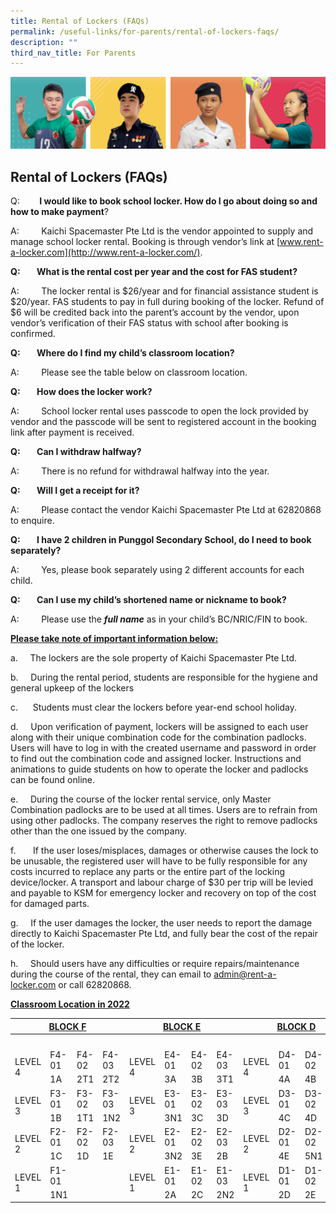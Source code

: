 ```yaml
---
title: Rental of Lockers (FAQs)
permalink: /useful-links/for-parents/rental-of-lockers-faqs/
description: ""
third_nav_title: For Parents
---
```

![](/images/Our%20School/subbanner.jpg)

## Rental of Lockers (FAQs)

Q:        **I would like to book school locker. How do I go about doing so and how to make payment**?  

A:         Kaichi Spacemaster Pte Ltd is the vendor appointed to supply and manage school locker rental. Booking is through vendor’s link at [www.rent-a-locker.com](http://www.rent-a-locker.com/).

**Q:        What is the rental cost per year and the cost for FAS student?**

A:         The locker rental is $26/year and for financial assistance student is $20/year. FAS students to pay in full during booking of the locker. Refund of $6 will be credited back into the parent’s account by the vendor, upon vendor’s verification of their FAS status with school after booking is confirmed.

**Q:        Where do I find my child’s classroom location?**

A:         Please see the table below on classroom location.

**Q:        How does the locker work?**

A:         School locker rental uses passcode to open the lock provided by vendor and the passcode will be sent to registered account in the booking link after payment is received.

**Q:        Can I withdraw halfway?**

A:         There is no refund for withdrawal halfway into the year.

**Q:        Will I get a receipt for it?**

A:         Please contact the vendor Kaichi Spacemaster Pte Ltd at 62820868 to enquire.

**Q:        I have 2 children in Punggol Secondary School, do I need to book separately?**

A:         Yes, please book separately using 2 different accounts for each child.

**Q:        Can I use my child’s shortened name or nickname to book?**

A:         Please use the **_full name_** as in your child’s BC/NRIC/FIN to book.

**<u>Please take note of important information below:</u>**

a.     The lockers are the sole property of Kaichi Spacemaster Pte Ltd.

b.     During the rental period, students are responsible for the hygiene and general upkeep of the lockers

c.      Students must clear the lockers before year-end school holiday.

d.     Upon verification of payment, lockers will be assigned to each user along with their unique combination code for the combination padlocks. Users will have to log in with the created username and password in order to find out the combination code and assigned locker. Instructions and animations to guide students on how to operate the locker and padlocks can be found online.

e.     During the course of the locker rental service, only Master Combination padlocks are to be used at all times. Users are to refrain from using other padlocks. The company reserves the right to remove padlocks other than the one issued by the company.

f.       If the user loses/misplaces, damages or otherwise causes the lock to be unusable, the registered user will have to be fully responsible for any costs incurred to replace any parts or the entire part of the locking device/locker. A transport and labour charge of $30 per trip will be levied and payable to KSM for emergency locker and recovery on top of the cost for damaged parts.

g.     If the user damages the locker, the user needs to report the damage directly to Kaichi Spacemaster Pte Ltd, and fully bear the cost of the repair of the locker.

h.     Should users have any difficulties or require repairs/maintenance during the course of the rental, they can email to [admin@rent-a-locker.com](mailto:admin@rent-a-locker.com) or call 62820868.

**<u>Classroom Location in 2022</u>**

<table>
<thead>
  <tr>
		<th colspan="4"><center><u>BLOCK F</u></center></th>
		<th colspan="4"><center><u>BLOCK E</u></center></th>
		<th colspan="4"><center><u>BLOCK D</u></center></th>
  </tr>
</thead>
<tbody>
  <tr>
    <td colspan="4"> &nbsp;&nbsp;&nbsp;</td>
    <td colspan="4"> &nbsp;&nbsp;&nbsp;</td>
    <td colspan="4"> &nbsp;&nbsp;&nbsp;</td>
  </tr>
  <tr>
    <td rowspan="2">LEVEL 4</td>
    <td>F4-01</td>
    <td>F4-02</td>
    <td>F4-03</td>
    <td rowspan="2">LEVEL 4</td>
    <td>E4-01</td>
    <td>E4-02</td>
    <td>E4-03</td>
    <td rowspan="2">LEVEL 4</td>
    <td>D4-01</td>
    <td>D4-02</td>
    <td>D4-03</td>
  </tr>
  <tr>
    <td>1A</td>
    <td>2T1</td>
    <td>2T2</td>
    <td>3A</td>
    <td>3B</td>
    <td>3T1</td>
    <td>4A</td>
    <td>4B</td>
    <td>4T1</td>
  </tr>
  <tr>
    <td rowspan="2">LEVEL 3</td>
    <td>F3-01</td>
    <td>F3-02</td>
    <td>F3-03</td>
    <td rowspan="2">LEVEL 3</td>
    <td>E3-01</td>
    <td>E3-02</td>
    <td>E3-03</td>
    <td rowspan="2">LEVEL 3</td>
    <td>D3-01</td>
    <td>D3-02</td>
    <td>D3-03</td>
  </tr>
  <tr>
    <td>1B</td>
    <td>1T1</td>
    <td>1N2</td>
    <td>3N1</td>
    <td>3C</td>
    <td>3D</td>
    <td>4C</td>
    <td>4D</td>
    <td>4N1</td>
  </tr>
  <tr>
    <td rowspan="2">LEVEL 2</td>
    <td>F2-01</td>
    <td>F2-02</td>
    <td>F2-03</td>
    <td rowspan="2">LEVEL 2</td>
    <td>E2-01</td>
    <td>E2-02</td>
    <td>E2-03</td>
    <td rowspan="2">LEVEL 2</td>
    <td>D2-01</td>
    <td>D2-02</td>
    <td>D2-03</td>
  </tr>
  <tr>
    <td>1C</td>
    <td>1D</td>
    <td>1E</td>
    <td>3N2</td>
    <td>3E</td>
    <td>2B</td>
    <td>4E</td>
    <td>5N1</td>
    <td>4N2</td>
  </tr>
  <tr>
    <td rowspan="2">LEVEL 1</td>
    <td>F1-01</td>
    <td> </td>
    <td> </td>
    <td rowspan="2">LEVEL 1</td>
    <td>E1-01</td>
    <td>E1-02</td>
    <td>E1-03</td>
    <td rowspan="2">LEVEL 1</td>
    <td>D1-01</td>
    <td>D1-02</td>
    <td>D1-03</td>
  </tr>
  <tr>
    <td>1N1</td>
    <td></td>
    <td></td>
    <td>2A</td>
    <td>2C</td>
    <td>2N2</td>
    <td>2D</td>
    <td>2E</td>
    <td>2N1</td>
  </tr>
</tbody>
</table>
